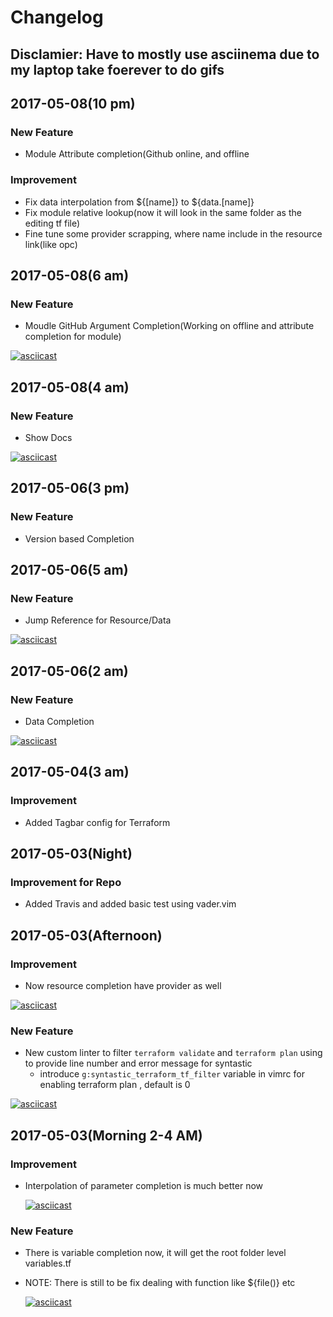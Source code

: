 # Changelog
## **Disclamier:** Have to mostly use asciinema due to my laptop take foerever to do gifs
## 2017-05-08(10 pm)
### New Feature
- Module Attribute completion(Github online, and offline
### Improvement
- Fix data interpolation from ${[name]} to ${data.[name]}
- Fix module relative lookup(now it will look in the same folder as the editing tf file)
- Fine tune some provider scrapping, where name include in the resource link(like opc)

## 2017-05-08(6 am)
### New Feature
- Moudle GitHub Argument Completion(Working on offline and attribute completion
    for module)

[![asciicast](https://asciinema.org/a/119591.png)](https://asciinema.org/a/119591)

## 2017-05-08(4 am)
### New Feature
- Show Docs

[![asciicast](https://asciinema.org/a/119587.png)](https://asciinema.org/a/119587)

## 2017-05-06(3 pm)
### New Feature
- Version based Completion

## 2017-05-06(5 am)
### New Feature
- Jump Reference for Resource/Data

[![asciicast](https://asciinema.org/a/119371.png)](https://asciinema.org/a/119371)

## 2017-05-06(2 am)
### New Feature
- Data Completion

[![asciicast](https://asciinema.org/a/119362.png)](https://asciinema.org/a/119362)

## 2017-05-04(3 am)
### Improvement
- Added Tagbar config for Terraform
## 2017-05-03(Night)
### Improvement for Repo
- Added Travis and added basic test using vader.vim

## 2017-05-03(Afternoon)
### Improvement
- Now resource completion have provider as well

[![asciicast](https://asciinema.org/a/cavvbxhzvtbvqnofskolgugkr.png)](https://asciinema.org/a/cavvbxhzvtbvqnofskolgugkr)

### New Feature
- New custom linter to filter `terraform validate` and `terraform plan` using to provide line number and error message for syntastic
    - introduce `g:syntastic_terraform_tf_filter` variable in vimrc for enabling terraform plan , default is 0

[![asciicast](https://asciinema.org/a/118915.png)](https://asciinema.org/a/118915)

## 2017-05-03(Morning 2-4 AM)
### Improvement
- Interpolation of parameter completion is much better now

    [![asciicast](https://asciinema.org/a/aezk645gig5i9fw8z4ampaybq.png)](https://asciinema.org/a/aezk645gig5i9fw8z4ampaybq)
### New Feature
- There is variable completion now, it will get the root folder level variables.tf
- NOTE: There is still to be fix dealing with function like ${file()} etc

    [![asciicast](https://asciinema.org/a/dm4h6mwiv6n83pcebd15tvljl.png)](https://asciinema.org/a/dm4h6mwiv6n83pcebd15tvljl)
